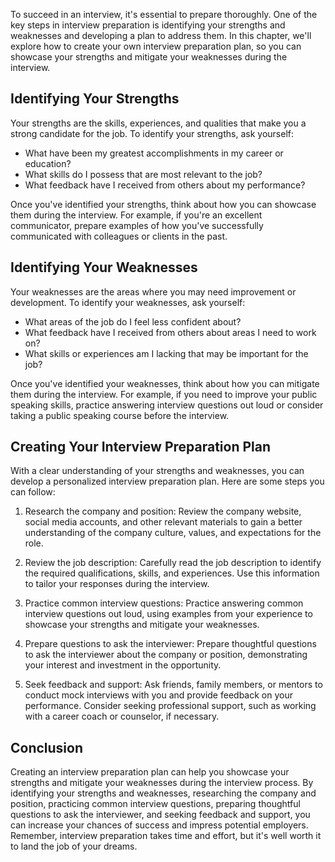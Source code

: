 
To succeed in an interview, it's essential to prepare thoroughly. One of the key steps in interview preparation is identifying your strengths and weaknesses and developing a plan to address them. In this chapter, we'll explore how to create your own interview preparation plan, so you can showcase your strengths and mitigate your weaknesses during the interview.

Identifying Your Strengths
--------------------------

Your strengths are the skills, experiences, and qualities that make you a strong candidate for the job. To identify your strengths, ask yourself:

* What have been my greatest accomplishments in my career or education?
* What skills do I possess that are most relevant to the job?
* What feedback have I received from others about my performance?

Once you've identified your strengths, think about how you can showcase them during the interview. For example, if you're an excellent communicator, prepare examples of how you've successfully communicated with colleagues or clients in the past.

Identifying Your Weaknesses
---------------------------

Your weaknesses are the areas where you may need improvement or development. To identify your weaknesses, ask yourself:

* What areas of the job do I feel less confident about?
* What feedback have I received from others about areas I need to work on?
* What skills or experiences am I lacking that may be important for the job?

Once you've identified your weaknesses, think about how you can mitigate them during the interview. For example, if you need to improve your public speaking skills, practice answering interview questions out loud or consider taking a public speaking course before the interview.

Creating Your Interview Preparation Plan
----------------------------------------

With a clear understanding of your strengths and weaknesses, you can develop a personalized interview preparation plan. Here are some steps you can follow:

1. Research the company and position: Review the company website, social media accounts, and other relevant materials to gain a better understanding of the company culture, values, and expectations for the role.

2. Review the job description: Carefully read the job description to identify the required qualifications, skills, and experiences. Use this information to tailor your responses during the interview.

3. Practice common interview questions: Practice answering common interview questions out loud, using examples from your experience to showcase your strengths and mitigate your weaknesses.

4. Prepare questions to ask the interviewer: Prepare thoughtful questions to ask the interviewer about the company or position, demonstrating your interest and investment in the opportunity.

5. Seek feedback and support: Ask friends, family members, or mentors to conduct mock interviews with you and provide feedback on your performance. Consider seeking professional support, such as working with a career coach or counselor, if necessary.

Conclusion
----------

Creating an interview preparation plan can help you showcase your strengths and mitigate your weaknesses during the interview process. By identifying your strengths and weaknesses, researching the company and position, practicing common interview questions, preparing thoughtful questions to ask the interviewer, and seeking feedback and support, you can increase your chances of success and impress potential employers. Remember, interview preparation takes time and effort, but it's well worth it to land the job of your dreams.
